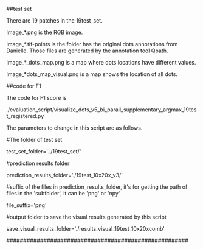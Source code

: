 ##test set

There are 19 patches in the 19test_set.

Image_*.png is the RGB image.

Image_*.tif-points  is the folder has the original dots annotations from Danielle. Those files are generated by the annotation tool Qpath.

Image_*_dots_map.png is a map where dots locations have different values. 

Image_*dots_map_visual.png is a map shows the location of all dots.

##code for F1

The code for F1 score is

./evaluation_script/visualize_dots_v5_bi_parall_supplementary_argmax_19test_registered.py

The parameters to change in this script are as follows.

#The folder of test set

test_set_folder='../19test_set/'

#prediction results folder

prediction_results_folder='./19test_10x20x_v3/'

#suffix of the files in prediction_results_folder, it's for getting the path of files in the 'subfolder', it can be 'png' or 'npy'

file_suffix='png'

#output folder to save the visual results generated by this script

save_visual_results_folder='./results_visual_19test_10x20xcomb'

######################################################


